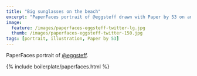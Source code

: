 ```yaml
---
title: "Big sunglasses on the beach"
excerpt: "PaperFaces portrait of @eggsteff drawn with Paper by 53 on an iPad."
image: 
  feature: /images/paperfaces-eggsteff-twitter-lg.jpg
  thumb: /images/paperfaces-eggsteff-twitter-150.jpg
tags: [portrait, illustration, Paper by 53]
---
```


PaperFaces portrait of [@eggsteff](http://twitter.com/eggsteff).

{% include boilerplate/paperfaces.html %}